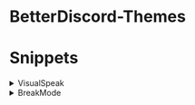 # BetterDiscord-Themes

# Snippets
<details>
  <summary>VisualSpeak</summary>

- ## description

ミュート中は赤のボーダーを表示し、音声入力されているとき緑のボーダーを表示する。  
間違ってミュートしたまま喋ってないかとか、音声がちゃんと入力されてるかを周辺視野で確認する。

- ## code

```css
@import url(https://sixghz.github.io/BetterDiscord-Themes/snippets/VisualSpeak.css);
```

- ## preview

![](/assets/visualspeak.gif)

</details>
<details>
  <summary>BreakMode</summary>

- ## description

スピーカーミュートをオンにしてカーソルを外すと一時的に見えなくなる。  
テーマで設定した背景を眺めたり、集中したいときに使う。  
通話中は機能しない。

- ## code

```css
@import url(https://sixghz.github.io/BetterDiscord-Themes/snippets/BreakMode.css);
```

- ## preview

![](/assets/breakmode.gif)

</details>
